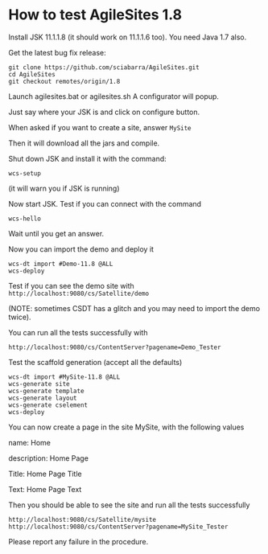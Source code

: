 # How to test AgileSites 1.8

Install JSK 11.1.1.8 (it should work on 11.1.1.6 too). 
You need Java 1.7 also.

Get the latest bug fix release:

```
git clone https://github.com/sciabarra/AgileSites.git
cd AgileSites 
git checkout remotes/origin/1.8
```

Launch agilesites.bat or agilesites.sh A configurator will popup.

Just say where your JSK is and click on configure button.

When asked if you want to create a site, answer `MySite`

Then it will download all the jars and compile.

Shut down JSK and install it with the command:

```
wcs-setup
```

(it will warn you if JSK is running)

Now start JSK. Test if you can connect with the command


```
wcs-hello
```

Wait until you get an answer.

Now you can import the demo and deploy it

```
wcs-dt import #Demo-11.8 @ALL
wcs-deploy
```

Test if you can see the demo site with `http://localhost:9080/cs/Satellite/demo`

(NOTE: sometimes CSDT has a glitch and you may need to import the demo twice).

You can run all the tests successfully with

`http://localhost:9080/cs/ContentServer?pagename=Demo_Tester`

Test the scaffold generation (accept all the defaults)

```
wcs-dt import #MySite-11.8 @ALL
wcs-generate site
wcs-generate template
wcs-generate layout
wcs-generate cselement
wcs-deploy
```

You can now create a page in the site MySite, with the following values

name: Home

description: Home Page

Title: Home Page Title

Text: Home Page Text

Then you should be able to see the site and run all the tests successfully

```
http://localhost:9080/cs/Satellite/mysite
http://localhost:9080/cs/ContentServer?pagename=MySite_Tester
```

Please report any failure in the procedure.
